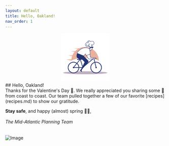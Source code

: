 ```yaml
---
layout: default
title: Hello, Oakland!
nav_order: 1
---
```

<head>
 <link rel="shortcut icon" type="image/x-icon" href="favicon.ico?">
</head>

<center><img src="chef-delivery-logo-by-Vexels.png" alt="drawing" width="30%"/></center>
## Hello, Oakland!
<br>
Thanks for the Valentine's Day 💌. We really appreciated you sharing some 💓 from coast to coast. Our team pulled together a few of our favorite [recipes](recipes.md) to show our gratitude.

**Stay safe**, and happy \(almost) spring 🌱🌺,
<br>
<br>
*The Mid-Atlantic Planning Team*
<br>
<br>
<br>
![Image](Mid-Atlantic%20Planning%20Team_trim.png)

